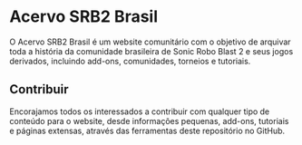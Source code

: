 # Acervo SRB2 Brasil
O Acervo SRB2 Brasil é um website comunitário com o objetivo de arquivar toda a história da comunidade brasileira de Sonic Robo Blast 2 e seus jogos derivados, incluindo add-ons, comunidades, torneios e tutoriais.

## Contribuir
Encorajamos todos os interessados a contribuir com qualquer tipo de conteúdo para o website, desde informações pequenas, add-ons, tutoriais e páginas extensas, através das ferramentas deste repositório no GitHub.
